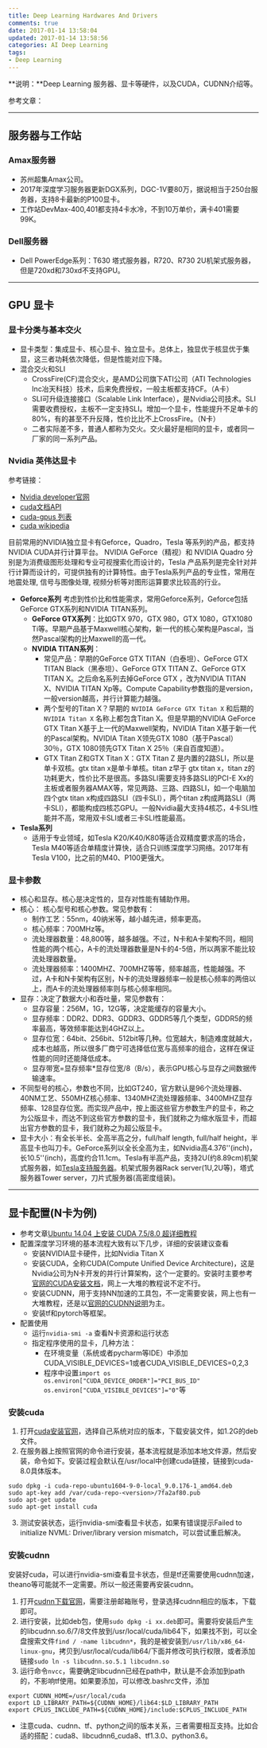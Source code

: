 ```yaml
---
title: Deep Learning Hardwares And Drivers
comments: true
date: 2017-01-14 13:58:04
updated: 2017-01-14 13:58:56
categories: AI Deep Learning
tags:
- Deep Learning
---
```


**说明：**Deep Learning 服务器、显卡等硬件，以及CUDA，CUDNN介绍等。
<!-- more -->


参考文章：

----
## 服务器与工作站
### Amax服务器
* 苏州超集Amax公司。
* 2017年深度学习服务器更新DGX系列，DGC-1V要80万，据说相当于250台服务器，支持8卡最新的P100显卡。
* 工作站DevMax-400,401都支持4卡水冷，不到10万单价，满卡401需要99K。

### Dell服务器
* Dell PowerEdge系列：T630 塔式服务器，R720、R730 2U机架式服务器，但是720xd和730xd不支持GPU。

---
## GPU 显卡
### 显卡分类与基本交火
* 显卡类型：集成显卡、核心显卡、独立显卡。总体上，独显优于核显优于集显，这三者功耗依次降低，但是性能对应下降。
* 混合交火和SLI
	* CrossFire(CF)混合交火，是AMD公司旗下ATI公司（ATI Technologies Inc冶天科技）技术，后来免费授权，一般主板都支持CF。（A卡）
	* SLI可升级连接接口（Scalable Link Interface），是Nvidia公司技术。SLI需要收费授权，主板不一定支持SLI。增加一个显卡，性能提升不足单卡的80%，有的甚至不升反降，性价比比不上CrossFire。（N卡）
	* 二者实际差不多，普通人都称为交火。交火最好是相同的显卡，或者同一厂家的同一系列产品。

### Nvidia 英伟达显卡

参考链接：
* [Nvidia developer官网](https://developer.nvidia.com/)
* [cuda文档API](http://docs.nvidia.com/cuda/index.html)
* [cuda-gpus 列表](https://developer.nvidia.com/cuda-gpus)
* [cuda wikipedia](https://en.wikipedia.org/wiki/CUDA#Limitations)

目前常用的NVIDIA独立显卡有Geforce，Quadro，Tesla 等系列的产品，都支持 NVIDIA CUDA并行计算平台。 NVIDIA GeForce（精视）和 NVIDIA Quadro 分别是为消费级图形处理和专业可视搜索化而设计的，Tesla 产品系列是完全针对并行计算而设计的，可提供独有的计算特性。由于Tesla系列产品的专业性，常用在地震处理, 信号与图像处理, 视频分析等对图形运算要求比较高的行业。
* **Geforce系列** 考虑到性价比和性能需求，常用Geforce系列，Geforce包括GeForce GTX系列和NVIDIA TITAN系列。
	* **GeForce GTX系列**：比如GTX 970，GTX 980，GTX 1080，GTX1080 Ti等。早期产品基于Maxwell核心架构，新一代的核心架构是Pascal，当然Pascal架构的比Maxwell的高一代。
	* **NVIDIA TITAN系列**：
		* 常见产品：早期的GeForce GTX TITAN（白泰坦）、GeForce GTX TITAN Black（黑泰坦）、GeForce GTX TITAN Z、GeForce GTX TITAN X。之后命名系列去掉GeForce GTX ，改为NVIDIA TITAN X、NVIDIA TITAN Xp等。Compute Capability参数指的是version，一般version越高，并行计算能力越强。
		* 两个型号的Titan X？早期的 `NVIDIA GeForce GTX Titan X` 和后期的 `NVIDIA Titan X` 名称上都包含Titan X。但是早期的NVIDIA GeForce GTX Titan X基于上一代的Maxwell架构，NVIDIA Titan X基于新一代的Pascal架构。NVIDIA Titan X领先GTX 1080（基于Pascal） 30％，GTX 1080领先GTX Titan X 25％（来自百度知道）。
		* GTX Titan Z和GTX Titan X：GTX Titan Z 是内置的2路SLI，所以是单卡双核。gtx titan x是单卡单核。titan z早于 gtx titan x，titan z的功耗更大，性价比不是很高。多路SLI需要支持多路SLI的PCI-E Xx的主板或者服务器AMAX等，常见两路、三路、四路SLI，如一个电脑加四个gtx titan x构成四路SLI（四卡SLI），两个titan z构成两路SLI（两卡SLI），都能构成四核芯GPU。一般Nvidia最大支持4核芯，4卡SLI性能并不高，常用双卡SLI或者三卡SLI性能最高。
* **Tesla系列**
	* 适用于专业领域，如Tesla K20/K40/K80等适合双精度要求高的场合，Tesla M40等适合单精度计算快，适合只训练深度学习网络。2017年有Tesla V100，比之前的M40、P100更强大。

### 显卡参数
* 核心和显存。核心是决定性的，显存对性能有辅助作用。
* 核心： 核心型号和核心参数。常见参数有：
	* 制作工艺：55nm，40纳米等，越小越先进，频率更高。
	* 核心频率：700MHz等。
	* 流处理器数量：48,800等，越多越强。不过，N卡和A卡架构不同，相同性能的两个核心，A卡的流处理器数量是N卡的4-5倍，所以两家不能比较流处理器数量。
	* 流处理器频率：1400MHZ、700MHZ等等，频率越高，性能越强。不过，A卡和N卡架构有区别，N卡的流处理器频率一般是核心频率的两倍以上，而A卡的流处理器频率则与核心频率相同。
* 显存：决定了数据大小和吞吐量，常见参数有：
	* 显存容量：256M，1G，12G等，决定能缓存的容量大小。
	* 显存频率：DDR2、DDR3、GDDR3、GDDR5等几个类型，GDDR5的频率最高，等效频率能达到4GHZ以上。
	* 显存位宽：64bit、256bit、512bit等几种。位宽越大，制造难度就越大，成本也越高，所以很多厂商宁可选择低位宽与高频率的组合，这样在保证性能的同时还能降低成本。
	* 显存带宽=显存频率*显存位宽/8（B/s），表示GPU核心与显存之间数据传输速率。
* 不同型号的核心，参数也不同，比如GT240，官方默认是96个流处理器、40NM工艺、550MHZ核心频率、1340MHZ流处理器频率、3400MHZ显存频率、128显存位宽。而实现产品中，按上面这些官方参数生产的显卡，称之为公版显卡，而达不到这些官方参数的显卡，我们就称之为缩水版显卡，而超出官方参数的显卡，我们就称之为超公版显卡。
* 显卡大小：有全长半长、全高半高之分，full/half length, full/half height，半高显卡也叫刀卡。GeForce系列以全长全高为主，如Nvidia高4.376''(inch)，长10.5''(inch)，高度约合11.1cm。Tesla有半高产品，支持2U(约8.89cm)机架式服务器，如[Tesla支持服务器](http://www.nvidia.cn/object/where-to-buy-tesla-cn.html)。机架式服务器Rack server(1U,2U等)，塔式服务器Tower server，刀片式服务器(高密度组装)。

---
## 显卡配置(N卡为例)
* 参考文章[Ubuntu 14.04 上安装 CUDA 7.5/8.0 超详细教程](http://blog.csdn.net/masa_fish/article/details/51882183)
* 配置深度学习环境的基本流程大致有以下几步，详细的安装建议查看
	* 安装NVIDIA显卡硬件，比如Nvidia Titan X
	* 安装CUDA，全称CUDA(Compute Unified Device Architecture)，这是Nvidia公司为N卡开发的并行计算架构，这个一定要的。安装时主要参考[官网的CUDA安装文档](http://docs.nvidia.com/cuda/)，网上一大堆的教程说不定不行。
	* 安装CUDNN，用于支持NN加速的工具包，不一定需要安装，网上也有一大堆教程，还是以[官网的CUDNN说明](https://developer.nvidia.com/cudnn)为主。
	* 安装tf和pytorch等框架。
* 配置使用
	* 运行`nvidia-smi -a` 查看N卡资源和运行状态
	* 指定程序使用的显卡，几种方法：
		* 在环境变量（系统或者pycharm等IDE）中添加CUDA_VISIBLE_DEVICES=1或者CUDA_VISIBLE_DEVICES=0,2,3
		* 程序中设置`import os os.environ["CUDA_DEVICE_ORDER"]="PCI_BUS_ID" os.environ["CUDA_VISIBLE_DEVICES"]="0"`等

### 安装cuda
1. 打开[cuda安装官网](https://developer.nvidia.com/cuda-downloads?target_os=Linux&target_arch=x86_64&target_distro=Ubuntu&target_version=1604&target_type=deblocal)，选择自己系统对应的版本，下载安装文件，如1.2G的deb文件。
2. 在服务器上按照官网的命令进行安装，基本流程就是添加本地文件源，然后安装，命令如下。安装过程会默认在/usr/local中创建cuda链接，链接到cuda-8.0具体版本。

```
sudo dpkg -i cuda-repo-ubuntu1604-9-0-local_9.0.176-1_amd64.deb
sudo apt-key add /var/cuda-repo-<version>/7fa2af80.pub
sudo apt-get update
sudo apt-get install cuda
```
3. 测试安装状态，运行nvidia-smi查看显卡状态，如果有错误提示Failed to initialize NVML: Driver/library version mismatch，可以尝试重启解决。

### 安装cudnn
安装好cuda，可以进行nvidia-smi查看显卡状态，但是tf还需要使用cudnn加速，theano等可能就不一定需要。所以一般还需要再安装cudnn。
1. 打开[cudnn下载官网](https://developer.nvidia.com/rdp/cudnn-download)，需要注册邮箱账号，登录选择cudnn相应的版本，下载即可。
2. 进行安装，比如deb包，使用`sudo dpkg -i xx.deb`即可。需要将安装后产生的libcudnn.so.6/7/8文件放到/usr/local/cuda/lib64下，如果找不到，可以全盘搜索文件`find / -name libcudnn*`，我的是被安装到`/usr/lib/x86_64-linux-gnu`，拷贝到/usr/local/cuda/lib64/下面并修改可执行权限，或者添加链接`sudo ln -s libcudnn.so.5.1 libcudnn.so`
3. 运行命令`nvcc`，需要确定libcudnn已经在path中，默认是不会添加到path的，不影响tf使用。如果要添加，可以修改.bashrc文件，添加

```
export CUDNN_HOME=/usr/local/cuda
export LD_LIBRARY_PATH=${CUDNN_HOME}/lib64:$LD_LIBRARY_PATH
export CPLUS_INCLUDE_PATH=${CUDNN_HOME}/include:$CPLUS_INCLUDE_PATH
```
* 注意cuda、cudnn、tf、python之间的版本关系，三者需要相互支持。比如合适的搭配：cuda8、libcudnn6_cuda8、tf1.3.0、python3.6。